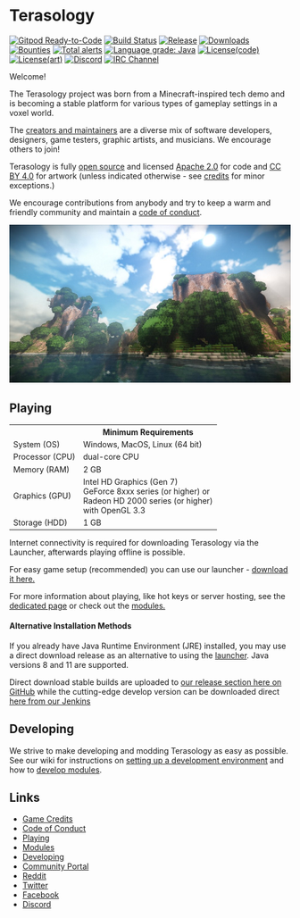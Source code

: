 # Terasology

[![Gitpod Ready-to-Code](https://img.shields.io/badge/Gitpod-ready--to--code-blue?logo=gitpod)](https://gitpod.io/#https://github.com/MovingBlocks/Terasology)
[![Build Status](http://jenkins.terasology.org/job/Terasology/badge/icon)](http://jenkins.terasology.org/job/Terasology/)
[![Release](https://img.shields.io/github/release/MovingBlocks/Terasology.svg)](../../releases/latest)
[![Downloads](https://img.shields.io/github/downloads/MovingBlocks/Terasology/total.svg "Downloads")](../../releases/latest)
[![Bounties](https://img.shields.io/bountysource/team/MovingBlocks/activity.svg)](https://www.bountysource.com/teams/MovingBlocks)
[![Total alerts](https://img.shields.io/lgtm/alerts/g/MovingBlocks/Terasology.svg?logo=lgtm&logoWidth=18)](https://lgtm.com/projects/g/MovingBlocks/Terasology/alerts/)
[![Language grade: Java](https://img.shields.io/lgtm/grade/java/g/MovingBlocks/Terasology.svg?logo=lgtm&logoWidth=18)](https://lgtm.com/projects/g/MovingBlocks/Terasology/context:java)
[![License(code)](https://img.shields.io/badge/license(code)-Apache%202.0-blue.svg)](http://www.apache.org/licenses/LICENSE-2.0)
[![License(art)](https://img.shields.io/badge/license(art)-CC%20BY%204.0-blue.svg)](http://creativecommons.org/licenses/by/4.0/)
[![Discord](https://img.shields.io/discord/270264625419911192.svg?label=discord)](http://discord.gg/Terasology)
[![IRC Channel](https://img.shields.io/badge/irc-%23terasology-blue.svg "IRC (Outdated)")](https://webchat.freenode.net/?channels=terasology)

Welcome!

The Terasology project was born from a Minecraft-inspired tech demo and is becoming a stable platform for various types of gameplay settings in a voxel world.

The [creators and maintainers](https://github.com/MovingBlocks/Terasology/blob/develop/docs/Credits.md) are a diverse mix of software developers, designers, game testers, graphic artists, and musicians. We encourage others to join!

Terasology is fully [open source](https://github.com/MovingBlocks/Terasology) and licensed [Apache 2.0](http://www.apache.org/licenses/LICENSE-2.0.html) for code and [CC BY 4.0](http://creativecommons.org/licenses/by/4.0/) for artwork (unless indicated otherwise - see [credits](docs/Credits.md) for minor exceptions.)

We encourage contributions from anybody and try to keep a warm and friendly community and maintain a [code of conduct](https://github.com/MovingBlocks/Terasology/blob/develop/docs/CODE_OF_CONDUCT.md).

![Terasology](/docs/images/menuBackground.jpg "Terasology")


## Playing

<table>
    <tr>
        <td></td>
        <th>Minimum Requirements</th>
    </tr>
    <tr>
        <td>System (OS)</td>
        <td>Windows, MacOS, Linux (64 bit)</td>
    </tr>
    <tr>
        <td>Processor (CPU)</td>
        <td>dual-core CPU</td>
    </tr>
    <tr>
        <td>Memory (RAM)</td>
        <td>2 GB</td>
    </tr>
    <tr>
        <td>Graphics (GPU)</td>
        <td style="vertical-align:top">
            Intel HD Graphics (Gen 7)<br/>
            GeForce 8xxx series (or higher) or<br/>
            Radeon HD 2000 series (or higher)<br/>
            with OpenGL 3.3
        </td>
    </tr>
    <tr>
        <td>Storage (HDD)</td>
        <td>1 GB</td>
    </tr>
</table>

Internet connectivity is required for downloading Terasology via the Launcher, afterwards playing offline is possible.

For easy game setup (recommended) you can use our launcher - [download it here.](https://github.com/MovingBlocks/TerasologyLauncher/releases)

For more information about playing, like hot keys or server hosting, see the [dedicated page](docs/Playing.md) or check out the [modules.](docs/Modules.md)


#### Alternative Installation Methods

If you already have Java Runtime Environment (JRE) installed, you may use a direct download release as an alternative to using the [launcher](https://github.com/MovingBlocks/TerasologyLauncher/releases). Java versions 8 and 11 are supported.

Direct download stable builds are uploaded to [our release section here on GitHub](https://github.com/MovingBlocks/Terasology/releases) while the cutting-edge develop version can be downloaded direct [here from our Jenkins](https://jenkins.terasology.io/teraorg/job/Terasology/job/Omega/job/master/lastSuccessfulBuild/artifact/distros/omega/build/distributions/TerasologyOmega.zip)


## Developing

We strive to make developing and modding Terasology as easy as possible.  See our wiki for instructions on [setting up a development environment](https://github.com/MovingBlocks/Terasology/wiki/Contributor-Quick-Start) and how to [develop modules](https://github.com/MovingBlocks/Terasology/wiki/Developing-Modules).


## Links

* [Game Credits](docs/Credits.md)
* [Code of Conduct](docs/CODE_OF_CONDUCT.md)
* [Playing](docs/Playing.md)
* [Modules](docs/Modules.md)
* [Developing](https://github.com/MovingBlocks/Terasology/wiki)
* [Community Portal](http://forum.terasology.org)
* [Reddit](http://www.reddit.com/r/Terasology)
* [Twitter](https://twitter.com/Terasology)
* [Facebook](http://www.facebook.com/pages/Terasology/248329655219905)
* [Discord](https://discord.gg/4uKbB8J)
